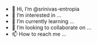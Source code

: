 - 👋 Hi, I’m @srinivas-entropia
- 👀 I’m interested in ...
- 🌱 I’m currently learning ...
- 💞️ I’m looking to collaborate on ...
- 📫 How to reach me ...

<!---
srinivas-entropia/srinivas-entropia is a ✨ special ✨ repository because its `README.md` (this file) appears on your GitHub profile.
You can click the Preview link to take a look at your changes.
--->

